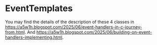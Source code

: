 # EventTemplates
You may find the details of the description of these 4 classes in https://a5w1h.blogspot.com/2025/06/event-handlers-in-c-journey-from.html.
And https://a5w1h.blogspot.com/2025/06/building-on-event-handlers-implementing.html.
